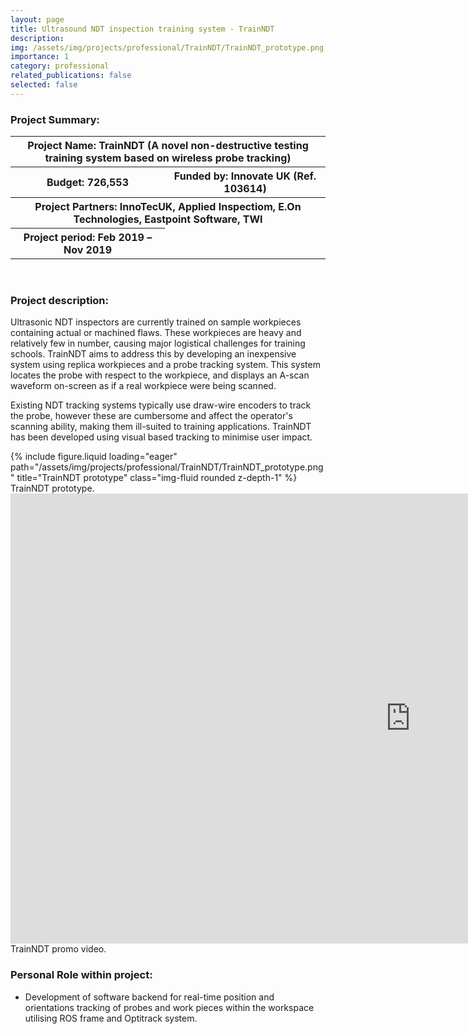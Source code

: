 ```yaml
---
layout: page
title: Ultrasound NDT inspection training system - TrainNDT
description:
img: /assets/img/projects/professional/TrainNDT/TrainNDT_prototype.png
importance: 1
category: professional
related_publications: false
selected: false
---
```


<h3>Project Summary: </h3>

<table>
<tr>
    <th colspan="2"> Project Name: TrainNDT (A novel non-destructive testing training system based on wireless probe tracking)</th>
</tr>
<tr>
    <th>Budget: 726,553</th>
    <th>Funded by: Innovate UK (Ref. 103614)</th>
</tr>
<tr>
    <th colspan="2">Project Partners: InnoTecUK, Applied Inspectiom, E.On Technologies, Eastpoint Software, TWI</th>
</tr>
<tr>
    <th> Project period: Feb 2019 – Nov 2019</th>
</tr>
</table>
<br>
<h3>Project description: </h3>

Ultrasonic NDT inspectors are currently trained on sample workpieces containing actual or machined flaws. These workpieces are heavy and relatively few in number, causing major logistical challenges
for training schools. TrainNDT aims to address this by developing an inexpensive system using replica workpieces and a probe tracking system. This system locates the probe with respect to the workpiece,
and displays an A-scan waveform on-screen as if a real workpiece were being scanned.

Existing NDT tracking systems typically use draw-wire encoders to track the probe, however these are cumbersome and affect the operator's scanning ability, making them ill-suited to training applications.
TrainNDT has been developed using visual based tracking to minimise user impact.

<div class="row justify-content-sm-center">
    <div class="col-sm-8">
        {% include figure.liquid loading="eager" path="/assets/img/projects/professional/TrainNDT/TrainNDT_prototype.png" title="TrainNDT prototype" class="img-fluid rounded z-depth-1" %}
    </div>
</div>
<div class="caption">
    TrainNDT prototype.
</div>

<div class="row justify-content-sm-center">
    <iframe width="1280" height="720" src="https://www.youtube.com/embed/JF85pCZZUhQ" title="TrainNDT: A Novel NDT Training System" frameborder="0" allow="accelerometer; autoplay; clipboard-write; encrypted-media; gyroscope; picture-in-picture; web-share" referrerpolicy="strict-origin-when-cross-origin" allowfullscreen></iframe>
</div>
<div class="caption">
    TrainNDT promo video.
</div>

<h3>Personal Role within project: </h3>
<ul>
  <li>Development of software backend for real-time position and orientations tracking of probes and work pieces within the workspace utilising ROS frame and Optitrack system.</li>
</ul>

